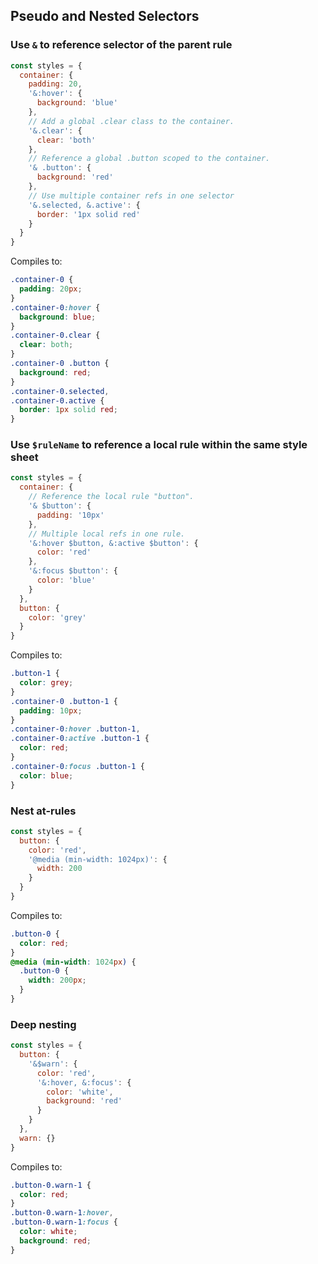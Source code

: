 ## Pseudo and Nested Selectors

### Use `&` to reference selector of the parent rule

```javascript
const styles = {
  container: {
    padding: 20,
    '&:hover': {
      background: 'blue'
    },
    // Add a global .clear class to the container.
    '&.clear': {
      clear: 'both'
    },
    // Reference a global .button scoped to the container.
    '& .button': {
      background: 'red'
    },
    // Use multiple container refs in one selector
    '&.selected, &.active': {
      border: '1px solid red'
    }
  }
}
```

Compiles to:

```css
.container-0 {
  padding: 20px;
}
.container-0:hover {
  background: blue;
}
.container-0.clear {
  clear: both;
}
.container-0 .button {
  background: red;
}
.container-0.selected,
.container-0.active {
  border: 1px solid red;
}
```

### Use `$ruleName` to reference a local rule within the same style sheet

```javascript
const styles = {
  container: {
    // Reference the local rule "button".
    '& $button': {
      padding: '10px'
    },
    // Multiple local refs in one rule.
    '&:hover $button, &:active $button': {
      color: 'red'
    },
    '&:focus $button': {
      color: 'blue'
    }
  },
  button: {
    color: 'grey'
  }
}
```

Compiles to:

```css
.button-1 {
  color: grey;
}
.container-0 .button-1 {
  padding: 10px;
}
.container-0:hover .button-1,
.container-0:active .button-1 {
  color: red;
}
.container-0:focus .button-1 {
  color: blue;
}
```

### Nest at-rules

```javascript
const styles = {
  button: {
    color: 'red',
    '@media (min-width: 1024px)': {
      width: 200
    }
  }
}
```

Compiles to:

```css
.button-0 {
  color: red;
}
@media (min-width: 1024px) {
  .button-0 {
    width: 200px;
  }
}
```

### Deep nesting

```javascript
const styles = {
  button: {
    '&$warn': {
      color: 'red',
      '&:hover, &:focus': {
        color: 'white',
        background: 'red'
      }
    }
  },
  warn: {}
}
```

Compiles to:

```css
.button-0.warn-1 {
  color: red;
}
.button-0.warn-1:hover,
.button-0.warn-1:focus {
  color: white;
  background: red;
}
```
